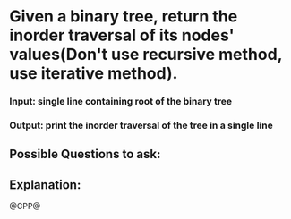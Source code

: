 # Given a binary tree, return the inorder traversal of its nodes' values(Don't use recursive method, use iterative method).
### Input: single line containing root of the binary tree
### Output: print the inorder traversal of the tree in a single line

## Possible Questions to ask:

## Explanation:

@CPP@
